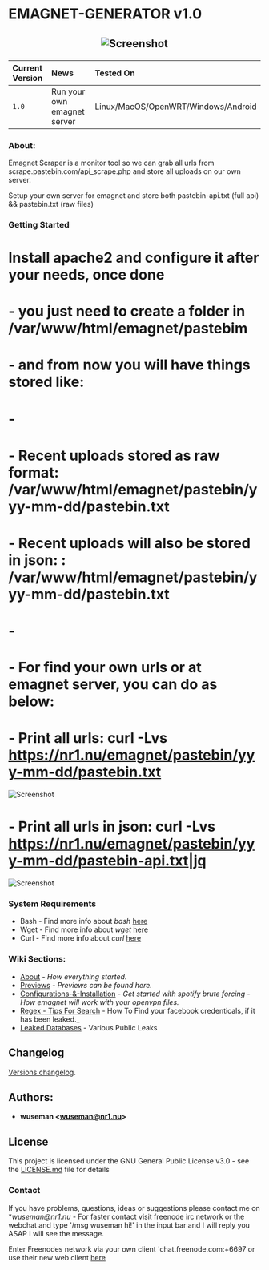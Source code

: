 # EMAGNET-GENERATOR v1.0

## <p align="center">![Screenshot](https://repository-images.githubusercontent.com/165741206/f9087e00-397d-11ea-9cab-1aea419f9448)

| Current Version    | News                            | Tested On                          |
| :----------------- | :-------------------------------- | :----------------------------------|
| `1.0`              |  Run your own emagnet server      | Linux/MacOS/OpenWRT/Windows/Android                               |

### About: 

Emagnet Scraper is a monitor tool so we can grab all urls from scrape.pastebin.com/api_scrape.php and store all uploads on our own server. 

Setup your own server for emagnet and store both pastebin-api.txt (full api) && pastebin.txt (raw files)

### Getting Started

# Install apache2 and configure it after your needs, once done 
# - you just need to create a folder in /var/www/html/emagnet/pastebim
# - and from now you will have things stored like:
# -
# - Recent uploads stored as raw format:            /var/www/html/emagnet/pastebin/yyy-mm-dd/pastebin.txt 
# - Recent uploads will also be stored in json: :   /var/www/html/emagnet/pastebin/yyy-mm-dd/pastebin.txt
# -
# - For find your own urls or at emagnet server, you can do as below:
# - Print all urls:         curl -Lvs https://nr1.nu/emagnet/pastebin/yyy-mm-dd/pastebin.txt

![Screenshot](...)

# - Print all urls in json: curl -Lvs https://nr1.nu/emagnet/pastebin/yyy-mm-dd/pastebin-api.txt|jq

![Screenshot](...)
### System Requirements


- Bash     - Find more info about _bash_ [here](https://www.gnu.org/software/bash/)
- Wget     - Find more info about _wget_ [here](https://www.gnu.org/software/wget/)
- Curl     - Find more info about _curl_ [here](https://github.com/curl/curl)

### Wiki Sections:

- [About](https://github.com/wuseman/EMAGNET/wiki/ABOUT) - 
_How everything started._
- [Previews](https://github.com/wuseman/EMAGNET/wiki/PREVIEWS) - 
_Previews can be found here._
- [Configurations-&-Installation](https://github.com/wuseman/EMAGNET/wiki/Configurations-&-Installation) - 
_Get started with spotify brute forcing - How emagnet will work with your openvpn files._
- [Regex - Tips For Search](https://github.com/wuseman/EMAGNET/wiki/Searching-&-Regex) - How To Find your facebook credenticals, if it has been leaked._
- [Leaked Databases](https://github.com/wuseman/EMAGNET/wiki/Leaked-Databases) - Various Public Leaks

## Changelog

[Versions changelog](CHANGELOG.md).

## Authors: 

* **wuseman <wuseman@nr1.nu\>** 

## License

This project is licensed under the GNU General Public License v3.0 - see the [LICENSE.md](LICENSE.md) file for details

### Contact

  If you have problems, questions, ideas or suggestions please contact me on *_wuseman@nr1.nu_  - For faster contact visit freenode irc network or the webchat and type '/msg wuseman hi!' in the input bar and I will reply you ASAP I will see the message.
  
  Enter Freenodes network via your own client 'chat.freenode.com:+6697 or use their new web client [here](https://webchat.freenode.net/)

